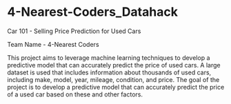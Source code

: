 # 4-Nearest-Coders_Datahack
Car 101 - Selling Price Prediction for Used Cars 

Team Name - 4-Nearest Coders

This project aims to leverage machine learning techniques to develop a predictive model that can accurately predict the price of used cars. A large dataset is used that includes information about thousands of used cars, including make, model, year, mileage, condition, and price. The goal of the project is to develop a predictive model that can accurately predict the price of a used car based on these and other factors. 
